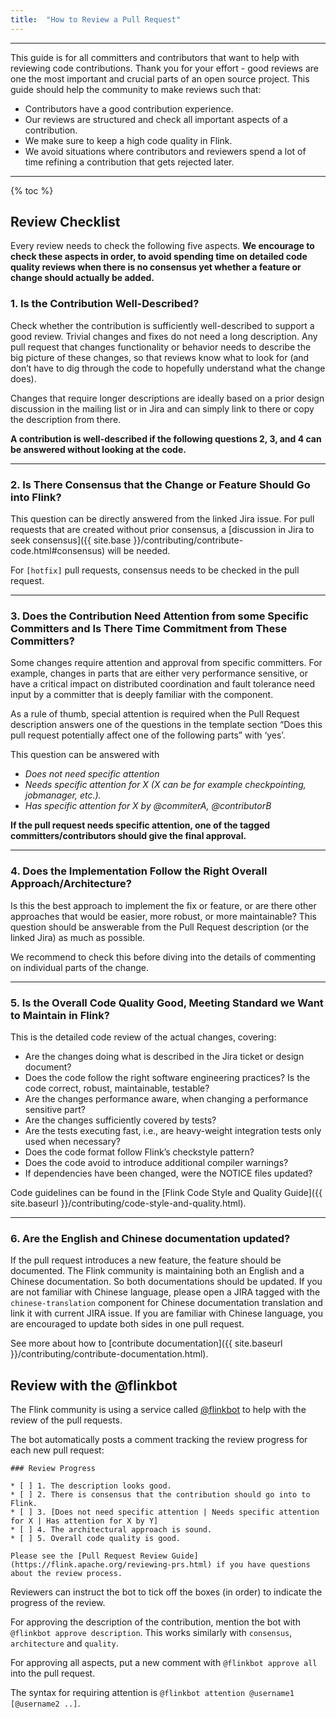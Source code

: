 ```yaml
---
title:  "How to Review a Pull Request"
---
```


<hr />

This guide is for all committers and contributors that want to help with reviewing code contributions. Thank you for your effort - good reviews are one the most important and crucial parts of an open source project. This guide should help the community to make reviews such that:

* Contributors have a good contribution experience.
* Our reviews are structured and check all important aspects of a contribution.
* We make sure to keep a high code quality in Flink.
* We avoid situations where contributors and reviewers spend a lot of time refining a contribution that gets rejected later.

----

{% toc %}

## Review Checklist

Every review needs to check the following five aspects. **We encourage to check these aspects in order, to avoid spending time on detailed code quality reviews when there is no consensus yet whether a feature or change should actually be added.**

### 1. Is the Contribution Well-Described?

Check whether the contribution is sufficiently well-described to support a good review. Trivial changes and fixes do not need a long description. Any pull request that changes functionality or behavior needs to describe the big picture of these changes, so that reviews know what to look for (and don’t have to dig through the code to hopefully understand what the change does).

Changes that require longer descriptions are ideally based on a prior design discussion in the mailing list or in Jira and can simply link to there or copy the description from there. 

**A contribution is well-described if the following questions 2, 3, and 4 can be answered without looking at the code.**

-----

### 2. Is There Consensus that the Change or Feature Should Go into Flink?

This question can be directly answered from the linked Jira issue. For pull requests that are created without prior consensus, a [discussion in Jira to seek consensus]({{ site.base }}/contributing/contribute-code.html#consensus) will be needed.


For `[hotfix]` pull requests, consensus needs to be checked in the pull request.


-----

### 3. Does the Contribution Need Attention from some Specific Committers and Is There Time Commitment from These Committers?

Some changes require attention and approval from specific committers. For example, changes in parts that are either very performance sensitive, or have a critical impact on distributed coordination and fault tolerance need input by a committer that is deeply familiar with the component.

As a rule of thumb, special attention is required when the Pull Request description answers one of the questions in the template section “Does this pull request potentially affect one of the following parts” with ‘yes’.

This question can be answered with

* *Does not need specific attention*
* *Needs specific attention for X (X can be for example checkpointing, jobmanager, etc.).*
* *Has specific attention for X by @commiterA, @contributorB*

**If the pull request needs specific attention, one of the tagged committers/contributors should give the final approval.**

----

### 4. Does the Implementation Follow the Right Overall Approach/Architecture?

Is this the best approach to implement the fix or feature, or are there other approaches that would be easier, more robust, or more maintainable?
This question should be answerable from the Pull Request description (or the linked Jira) as much as possible.

We recommend to check this before diving into the details of commenting on individual parts of the change.

----

### 5. Is the Overall Code Quality Good, Meeting Standard we Want to Maintain in Flink?

This is the detailed code review of the actual changes, covering:

* Are the changes doing what is described in the Jira ticket or design document?
* Does the code follow the right software engineering practices? Is the code correct, robust, maintainable, testable?
* Are the changes performance aware, when changing a performance sensitive part?
* Are the changes sufficiently covered by tests?
* Are the tests executing fast, i.e., are heavy-weight integration tests only used when necessary?
* Does the code format follow Flink’s checkstyle pattern?
* Does the code avoid to introduce additional compiler warnings?
* If dependencies have been changed, were the NOTICE files updated?

Code guidelines can be found in the [Flink Code Style and Quality Guide]({{ site.baseurl }}/contributing/code-style-and-quality.html).

----

### 6. Are the English and Chinese documentation updated?

If the pull request introduces a new feature, the feature should be documented. The Flink community is maintaining both an English and a Chinese documentation. So both documentations should be updated. If you are not familiar with Chinese language, please open a JIRA tagged with the `chinese-translation` component for Chinese documentation translation and link it with current JIRA issue. If you are familiar with Chinese language, you are encouraged to update both sides in one pull request.

See more about how to [contribute documentation]({{ site.baseurl }}/contributing/contribute-documentation.html).

## Review with the @flinkbot

The Flink community is using a service called [@flinkbot](https://github.com/flinkbot) to help with the review of the pull requests.

The bot automatically posts a comment tracking the review progress for each new pull request:

```
### Review Progress

* [ ] 1. The description looks good.
* [ ] 2. There is consensus that the contribution should go into to Flink.
* [ ] 3. [Does not need specific attention | Needs specific attention for X | Has attention for X by Y]
* [ ] 4. The architectural approach is sound.
* [ ] 5. Overall code quality is good.

Please see the [Pull Request Review Guide](https://flink.apache.org/reviewing-prs.html) if you have questions about the review process.
```

Reviewers can instruct the bot to tick off the boxes (in order) to indicate the progress of the review.

For approving the description of the contribution, mention the bot with `@flinkbot approve description`. This works similarly with `consensus`, `architecture` and `quality`.

For approving all aspects, put a new comment with `@flinkbot approve all` into the pull request.

The syntax for requiring attention is `@flinkbot attention @username1 [@username2 ..]`.


